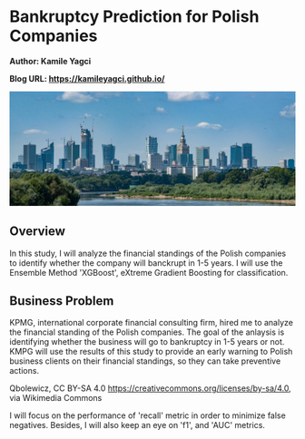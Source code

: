 # Bankruptcy Prediction for Polish Companies

**Author: Kamile Yagci**

**Blog URL: https://kamileyagci.github.io/**


<a href="<https://commons.wikimedia.org/wiki/File:Panorama_siekierkowski.jpg>" title="Panorama Warszawy z mostu Siekierkowskiego, 2020"><img src="/figures/Panorama_siekierkowski.jpeg"/></a>




## Overview

In this study, I will analyze the financial standings of the Polish companies to identify whether the company will banckrupt in 1-5 years. I will use the Ensemble Method 'XGBoost', eXtreme Gradient Boosting for classification. 


## Business Problem

KPMG, international corporate financial consulting firm, hired me to analyze the financial standing of the Polish companies. The goal of the anlaysis is identifying whether the business will go to bankruptcy in 1-5 years or not. KMPG will use the results of this study to provide an early warning to Polish business clients on their financial standings, so they can take preventive actions.


Qbolewicz, CC BY-SA 4.0 <https://creativecommons.org/licenses/by-sa/4.0>, via Wikimedia Commons

I will focus on the performance of 'recall' metric in order to minimize false negatives. Besides, I will also keep an eye on 'f1', and 'AUC' metrics.
